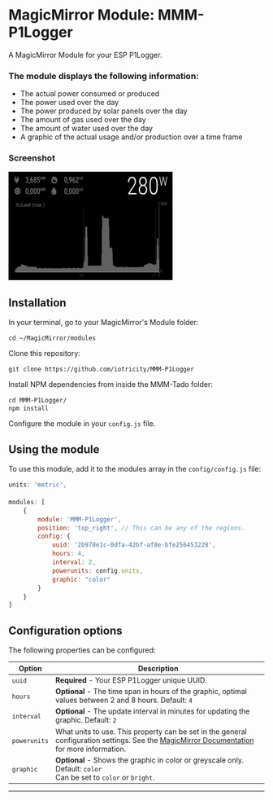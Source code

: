 # MagicMirror Module: MMM-P1Logger
A MagicMirror Module for your ESP P1Logger. 

### The module displays the following information:

* The actual power consumed or produced
* The power used over the day
* The power produced by solar panels over the day
* The amount of gas used over the day
* The amount of water used over the day
* A graphic of the actual usage and/or production over a time frame

### Screenshot
![screenshot](https://github.com/iotricity/MMM-P1Logger/blob/main/img/screenshot.png)

## Installation

In your terminal, go to your MagicMirror's Module folder:
````
cd ~/MagicMirror/modules
````

Clone this repository:
````
git clone https://github.com/iotricity/MMM-P1Logger
````

Install NPM dependencies from inside the MMM-Tado folder:
```
cd MMM-P1Logger/
npm install
```

Configure the module in your `config.js` file.

## Using the module

To use this module, add it to the modules array in the `config/config.js` file:
````javascript
units: 'metric',

modules: [
    {
        module: 'MMM-P1Logger',
        position: 'top_right', // This can be any of the regions.
        config: {
			uuid: '2b978e1c-0dfa-42bf-af8e-bfe256453228',
			hours: 4,
			interval: 2,
			powerunits: config.units,
			graphic: "color"
        }
    }
]
````

## Configuration options

The following properties can be configured:


<table width="100%">
	<thead>
		<tr>
			<th>Option</th>
			<th width="100%">Description</th>
		</tr>
	</thead>
	<tbody>
        <tr>
			<td><code>uuid</code></td>
			<td><b>Required</b> - Your ESP P1Logger unique UUID.</td>
		</tr>
        <tr>
			<td><code>hours</code></td>
			<td><b>Optional</b> - The time span in hours of the graphic, optimal values between 2 and 8 hours. Default: <code>4</code></td>
		</tr>
        <tr>
            <td><code>interval</code></td>
            <td><b>Optional</b> - The update interval in minutes for updating the graphic. Default: <code>2</code></td>
        </tr>
        <tr>
            <td><code>powerunits</code></td>
            <td>
                What units to use. This property can be set in the general configuration settings. See the <a href="https://docs.magicmirror.builders/getting-started/configuration.html#general">MagicMirror Documentation</a> for more information.
            </td>
        </tr>
        <tr>
            <td><code>graphic</code></td>
            <td><b>Optional</b> - Shows the graphic in color or greyscale only. Default: <code>color</code><br />Can be set to <code>color</code> or <code>bright</code>.</td>
        </tr>
	</tbody>
</table>

---

